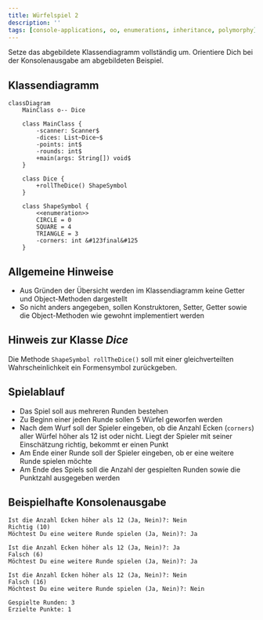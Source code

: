 ```yaml
---
title: Würfelspiel 2
description: ''
tags: [console-applications, oo, enumerations, inheritance, polymorphy]
---
```


Setze das abgebildete Klassendiagramm vollständig um. Orientiere Dich bei der
Konsolenausgabe am abgebildeten Beispiel.

## Klassendiagramm

```mermaid
classDiagram
    MainClass o-- Dice

    class MainClass {
        -scanner: Scanner$
        -dices: List~Dice~$
        -points: int$
        -rounds: int$
        +main(args: String[]) void$
    }

    class Dice {
        +rollTheDice() ShapeSymbol
    }

    class ShapeSymbol {
        <<enumeration>>
        CIRCLE = 0
        SQUARE = 4
        TRIANGLE = 3
        -corners: int &#123final&#125
    }
```

## Allgemeine Hinweise

- Aus Gründen der Übersicht werden im Klassendiagramm keine Getter und
  Object-Methoden dargestellt
- So nicht anders angegeben, sollen Konstruktoren, Setter, Getter sowie die
  Object-Methoden wie gewohnt implementiert werden

## Hinweis zur Klasse _Dice_

Die Methode `ShapeSymbol rollTheDice()` soll mit einer gleichverteilten
Wahrscheinlichkeit ein Formensymbol zurückgeben.

## Spielablauf

- Das Spiel soll aus mehreren Runden bestehen
- Zu Beginn einer jeden Runde sollen 5 Würfel geworfen werden
- Nach dem Wurf soll der Spieler eingeben, ob die Anzahl Ecken (`corners`) aller
  Würfel höher als 12 ist oder nicht. Liegt der Spieler mit seiner Einschätzung
  richtig, bekommt er einen Punkt
- Am Ende einer Runde soll der Spieler eingeben, ob er eine weitere Runde
  spielen möchte
- Am Ende des Spiels soll die Anzahl der gespielten Runden sowie die Punktzahl
  ausgegeben werden

## Beispielhafte Konsolenausgabe

```console
Ist die Anzahl Ecken höher als 12 (Ja, Nein)?: Nein
Richtig (10)
Möchtest Du eine weitere Runde spielen (Ja, Nein)?: Ja

Ist die Anzahl Ecken höher als 12 (Ja, Nein)?: Ja
Falsch (6)
Möchtest Du eine weitere Runde spielen (Ja, Nein)?: Ja

Ist die Anzahl Ecken höher als 12 (Ja, Nein)?: Nein
Falsch (16)
Möchtest Du eine weitere Runde spielen (Ja, Nein)?: Nein

Gespielte Runden: 3
Erzielte Punkte: 1
```
